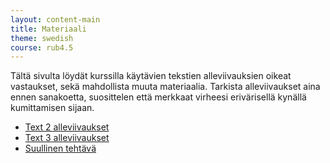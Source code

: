```yaml
---
layout: content-main
title: Materiaali
theme: swedish
course: rub4.5
---
```


Tältä sivulta löydät kurssilla käytävien tekstien alleviivauksien oikeat vastaukset,
sekä mahdollista muuta materiaalia. Tarkista alleviivaukset aina ennen sanakoetta,
suosittelen että merkkaat virheesi erivärisellä kynällä kumittamisen sijaan.

- [Text 2 alleviivaukset](/media/rub4/text_2_alleviivaukset.pdf)
- [Text 3 alleviivaukset](/media/rub4/text_3_alleviivaukset.pdf)
- [Suullinen tehtävä](/media/rub4/suullinen_tehtava.pdf)
